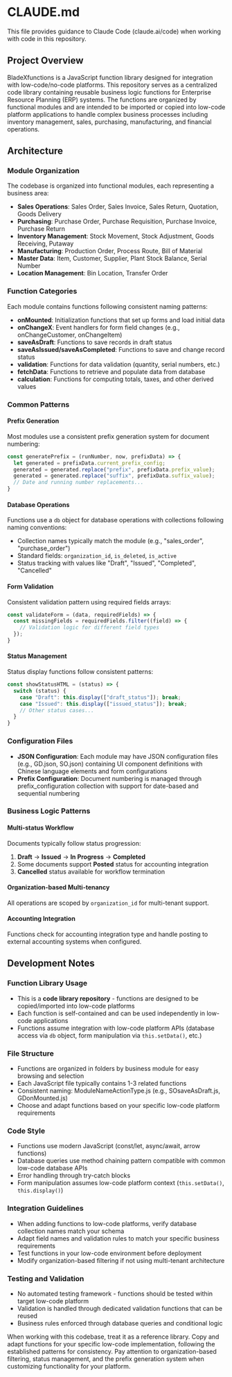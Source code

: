 # CLAUDE.md

This file provides guidance to Claude Code (claude.ai/code) when working with code in this repository.

## Project Overview

BladeXfunctions is a JavaScript function library designed for integration with low-code/no-code platforms. This repository serves as a centralized code library containing reusable business logic functions for Enterprise Resource Planning (ERP) systems. The functions are organized by functional modules and are intended to be imported or copied into low-code platform applications to handle complex business processes including inventory management, sales, purchasing, manufacturing, and financial operations.

## Architecture

### Module Organization
The codebase is organized into functional modules, each representing a business area:

- **Sales Operations**: Sales Order, Sales Invoice, Sales Return, Quotation, Goods Delivery
- **Purchasing**: Purchase Order, Purchase Requisition, Purchase Invoice, Purchase Return  
- **Inventory Management**: Stock Movement, Stock Adjustment, Goods Receiving, Putaway
- **Manufacturing**: Production Order, Process Route, Bill of Material
- **Master Data**: Item, Customer, Supplier, Plant Stock Balance, Serial Number
- **Location Management**: Bin Location, Transfer Order

### Function Categories
Each module contains functions following consistent naming patterns:

- **onMounted**: Initialization functions that set up forms and load initial data
- **onChangeX**: Event handlers for form field changes (e.g., onChangeCustomer, onChangeItem)
- **saveAsDraft**: Functions to save records in draft status
- **saveAsIssued/saveAsCompleted**: Functions to save and change record status
- **validation**: Functions for data validation (quantity, serial numbers, etc.)
- **fetchData**: Functions to retrieve and populate data from database
- **calculation**: Functions for computing totals, taxes, and other derived values

### Common Patterns

#### Prefix Generation
Most modules use a consistent prefix generation system for document numbering:
```javascript
const generatePrefix = (runNumber, now, prefixData) => {
  let generated = prefixData.current_prefix_config;
  generated = generated.replace("prefix", prefixData.prefix_value);
  generated = generated.replace("suffix", prefixData.suffix_value);
  // Date and running number replacements...
}
```

#### Database Operations
Functions use a `db` object for database operations with collections following naming conventions:
- Collection names typically match the module (e.g., "sales_order", "purchase_order")
- Standard fields: `organization_id`, `is_deleted`, `is_active`
- Status tracking with values like "Draft", "Issued", "Completed", "Cancelled"

#### Form Validation
Consistent validation pattern using required fields arrays:
```javascript
const validateForm = (data, requiredFields) => {
  const missingFields = requiredFields.filter((field) => {
    // Validation logic for different field types
  });
}
```

#### Status Management
Status display functions follow consistent patterns:
```javascript
const showStatusHTML = (status) => {
  switch (status) {
    case "Draft": this.display(["draft_status"]); break;
    case "Issued": this.display(["issued_status"]); break;
    // Other status cases...
  }
}
```

### Configuration Files
- **JSON Configuration**: Each module may have JSON configuration files (e.g., GD.json, SO.json) containing UI component definitions with Chinese language elements and form configurations
- **Prefix Configuration**: Document numbering is managed through prefix_configuration collection with support for date-based and sequential numbering

### Business Logic Patterns

#### Multi-status Workflow
Documents typically follow status progression:
1. **Draft** → **Issued** → **In Progress** → **Completed** 
2. Some documents support **Posted** status for accounting integration
3. **Cancelled** status available for workflow termination

#### Organization-based Multi-tenancy
All operations are scoped by `organization_id` for multi-tenant support.

#### Accounting Integration
Functions check for accounting integration type and handle posting to external accounting systems when configured.

## Development Notes

### Function Library Usage
- This is a **code library repository** - functions are designed to be copied/imported into low-code platforms
- Each function is self-contained and can be used independently in low-code applications
- Functions assume integration with low-code platform APIs (database access via `db` object, form manipulation via `this.setData()`, etc.)

### File Structure
- Functions are organized in folders by business module for easy browsing and selection
- Each JavaScript file typically contains 1-3 related functions
- Consistent naming: ModuleNameActionType.js (e.g., SOsaveAsDraft.js, GDonMounted.js)
- Choose and adapt functions based on your specific low-code platform requirements

### Code Style
- Functions use modern JavaScript (const/let, async/await, arrow functions)
- Database queries use method chaining pattern compatible with common low-code database APIs
- Error handling through try-catch blocks
- Form manipulation assumes low-code platform context (`this.setData()`, `this.display()`)

### Integration Guidelines
- When adding functions to low-code platforms, verify database collection names match your schema
- Adapt field names and validation rules to match your specific business requirements
- Test functions in your low-code environment before deployment
- Modify organization-based filtering if not using multi-tenant architecture

### Testing and Validation
- No automated testing framework - functions should be tested within target low-code platform
- Validation is handled through dedicated validation functions that can be reused
- Business rules enforced through database queries and conditional logic

When working with this codebase, treat it as a reference library. Copy and adapt functions for your specific low-code implementation, following the established patterns for consistency. Pay attention to organization-based filtering, status management, and the prefix generation system when customizing functionality for your platform.